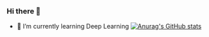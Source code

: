 ### Hi there 👋

<!--
**richard003/richard003** is a ✨ _special_ ✨ repository because its `README.md` (this file) appears on your GitHub profile.

Here are some ideas to get you started:

- 👯 I’m looking to collaborate on ...
- 🤔 I’m looking for help with ...
- 💬 Ask me about ...
- 📫 How to reach me: ...
- 😄 Pronouns: ...
- ⚡ Fun fact: ...
-->
- 🌱 I’m currently learning Deep Learning
[![Anurag's GitHub stats](https://github-readme-stats.vercel.app/api?username=richard003)](https://github.com/anuraghazra/github-readme-stats)
